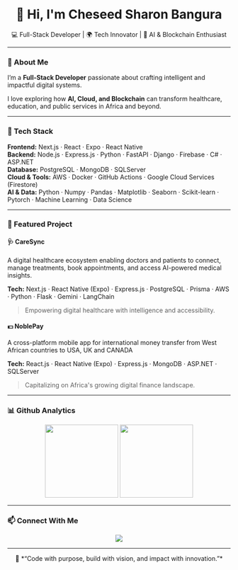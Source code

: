 <h1 align="center">👋 Hi, I'm Cheseed Sharon Bangura</h1>

<p align="center">
  💻 Full-Stack Developer | 🌍 Tech Innovator | 🤖 AI & Blockchain Enthusiast  
</p>

---

### 🚀 About Me

I’m a **Full-Stack Developer** passionate about crafting intelligent and impactful digital systems.  

I love exploring how **AI, Cloud, and Blockchain** can transform healthcare, education, and public services in Africa and beyond.  

---

### 🧠 Tech Stack

**Frontend:** Next.js · React · Expo · React Native  
**Backend:** Node.js · Express.js · Python · FastAPI · Django · Firebase · C# · ASP.NET  
**Database:** PostgreSQL · MongoDB · SQLServer  
**Cloud & Tools:** AWS · Docker · GitHub Actions · Google Cloud Services (Firestore)  
**AI & Data:** Python · Numpy · Pandas · Matplotlib · Seaborn · Scikit-learn · Pytorch · Machine Learning · Data Science  

---

### 🌟 Featured Project

#### 🩺 **CareSync**
A digital healthcare ecosystem enabling doctors and patients to connect, manage treatments, book appointments, and access AI-powered medical insights.

**Tech:** Next.js · React Native (Expo) · Express.js · PostgreSQL · Prisma · AWS · Python · Flask · Gemini · LangChain 

> Empowering digital healthcare with intelligence and accessibility.

#### 💵 **NoblePay**
A cross-platform mobile app for international money transfer from West African countries to USA, UK and CANADA

**Tech:** React.js · React Native (Expo) · Express.js · MongoDB · ASP.NET · SQLServer  

> Capitalizing on Africa's growing digital finance landscape.

---

### 📊 Github Analytics

<p align="center">
  <img src="https://github-readme-stats.vercel.app/api?username=Chesron10&show_icons=true&theme=tokyonight" height="165" />
  <img src="https://github-readme-stats.vercel.app/api/top-langs/?username=Chesron10&layout=compact&theme=tokyonight" height="165" />
</p>

---

### 📫 Connect With Me

<p align="center">
  <a href="mailto:cheseedsharonbsc@gmail.com"><img src="https://img.shields.io/badge/Email-D14836?style=for-the-badge&logo=gmail&logoColor=white" /></a>
  <!-- <a href="https://linkedin.com/in/yourprofile"><img src="https://img.shields.io/badge/LinkedIn-0077B5?style=for-the-badge&logo=linkedin&logoColor=white" /></a> -->
  <!-- <a href="https://twitter.com/yourprofile"><img src="https://img.shields.io/badge/Twitter-1DA1F2?style=for-the-badge&logo=twitter&logoColor=white" /></a> -->
</p>

---

<p align="center">
  🌱 *“Code with purpose, build with vision, and impact with innovation.”*
</p>

